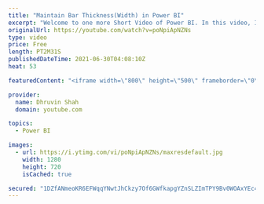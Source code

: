 ```yaml
---
title: "Maintain Bar Thickness(Width) in Power BI"
excerpt: "Welcome to one more Short Video of Power BI. In this video, I'm going to explain how you can maintain the thickness of your bar in  Power BI. Most of the time when we add bar chart, column chart, stacked chart in Power BI, the thickness of each bar managed automatically. Sometimes, we need to maintain"
originalUrl: https://youtube.com/watch?v=poNpiApNZNs
type: video
price: Free
length: PT2M31S
publishedDateTime: 2021-06-30T04:08:10Z
heat: 53

featuredContent: "<iframe width=\"800\" height=\"500\" frameborder=\"0\" src=\"https://www.youtube.com/embed/poNpiApNZNs\" allow=\"accelerometer; autoplay; encrypted-media; gyroscope; picture-in-picture\" allowfullscreen></iframe>"

provider:
  name: Dhruvin Shah
  domain: youtube.com

topics:
  - Power BI

images:
  - url: https://i.ytimg.com/vi/poNpiApNZNs/maxresdefault.jpg
    width: 1280
    height: 720
    isCached: true

secured: "1DZfANmeoKR6EFWqqYNwtJhCkzy7Of6GWfkapgYZnSLZImTPY9Bv0WOAxYEc41G6ekiRoRkmIel+DOOKL17tynKD1YXtsHsbMhJrt3zRg6f3Jn9FgPOkyvnlzHWPz6GxcTJBnj4rCLuYSezTj5KjWRrZFZHal4m4GEb1+DzblLttATJzmidgSjpuDh58vMwZPA2TrNN33tcdLFSU7gbYXPIQFoiTcoYj4/Ocky2B/BfQgsYTm9suBHlUGNP4Yn9OQGhfp6ZB1f0gW4JOIWHmCPfQb0CbkGRpbpWmI52wqAaQIDmeiD/zbtTktx0LTTAxryMH7+TXtBsUxuyAy6gR5MnHcoh6FG6oz9ITftLTIVltAXehUtl+QkJbGQ698KJ80WwwSSpsvg/U0agxYoJlTap5SZFRBfShy7HdBtKXThY=;V16JaTHRZvAl+OARp9XonQ=="
---
```


